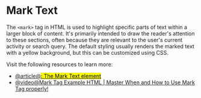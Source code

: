# Mark Text

The `<mark>` tag in HTML is used to highlight specific parts of text within a larger block of content. It's primarily intended to draw the reader's attention to these sections, often because they are relevant to the user's current activity or search query. The default styling usually renders the marked text with a yellow background, but this can be customized using CSS.

Visit the following resources to learn more:

- [@article@<mark>: The Mark Text element](https://developer.mozilla.org/en-US/docs/Web/HTML/Reference/Elements/mark)
- [@video@Mark Tag Example HTML | Master When and How to Use Mark Tag properly!](https://www.youtube.com/watch?v=uJc-UUgZ-UM)